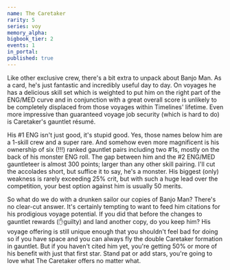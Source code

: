 ```yaml
---
name: The Caretaker
rarity: 5
series: voy
memory_alpha:
bigbook_tier: 2
events: 1
in_portal:
published: true
---
```


Like other exclusive crew, there's a bit extra to unpack about Banjo Man. As a card, he's just fantastic and incredibly useful day to day. On voyages he has a delicious skill set which is weighted to put him on the right part of the ENG/MED curve and in conjunction with a great overall score is unlikely to be completely displaced from those voyages within Timelines' lifetime. Even more impressive than guaranteed voyage job security (which is hard to do) is Caretaker's gauntlet résumé.

His #1 ENG isn't just good, it's stupid good. Yes, those names below him are a 1-skill crew and a super rare. And somehow even more magnificent is his ownership of six (!!!) ranked gauntlet pairs including two #1s, mostly on the back of his monster ENG roll. The gap between him and the #2 ENG/MED gauntleteer is almost 300 points; larger than any other skill pairing. I'll cut the accolades short, but suffice it to say, he's a monster. His biggest (only) weakness is rarely exceeding 25% crit, but with such a huge lead over the competition, your best option against him is usually 50 merits.

So what do we do with a drunken sailor our copies of Banjo Man? There's no clear-cut answer. It's certainly tempting to want to feed him citations for his prodigious voyage potential. If you did that before the changes to gauntlet rewards (✋guilty) and land another copy, do you keep him? His voyage offering is still unique enough that you shouldn't feel bad for doing so if you have space and you can always fly the double Caretaker formation in gauntlet. But if you haven't cited him yet, you're getting 50% or more of his benefit with just that first star. Stand pat or add stars, you're going to love what The Caretaker offers no matter what.
